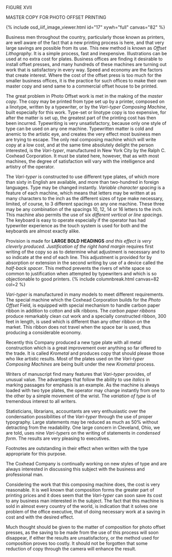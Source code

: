 FIGURE XVII 

MASTER COPY FOR PHOTO OFFSET PRINTING

{% include osd_iiif_image_viewer.html id="17" xywh="full" canvas="82" %}

Business men throughout the country, particularly 
those known as printers, are well aware of the fact 
that a new printing process is here, and that very 
large savings are possible from its use. This new 
method is known as *Offset Lithography*. It is a simple process, fast and inexpensive. Illustrations 
can be used at no extra cost for plates. Business 
offices are finding it desirable to install offset 
presses, and many hundreds of these machines are turning out work that is satisfactory in every way. Speed 
and economy are the factors that create interest. 
Where the cost of the offset press is too much for 
the smaller business offices, it is the practice for 
such offices to make their own master copy and send 
same to a commercial offset house to be printed. 

The great problem in Photo Offset work is met in the 
making of the *master copy*. The copy may be printed 
from type set up by a printer, composed on a linotype, written by a typewriter, or by the *Vari-typer 
Composing Machine*, built especially for this work. 
Type-set or linotype copy is too expensive, for after the matter is set up, the greatest part of the 
printing cost has then been incurred. Typewriting 
is very unsatisfactory, because only one style of 
type can be used on any one machine. Typewritten 
matter is cold and anemic to the artistic eye, and 
creates the very effect most business men are trying 
to escape. The only real composing machine which 
will write copy at a low cost, and at the same time 
absolutely delight the person interested, is the 
*Vari-typer*, manufactured in New York City by the 
Ralph C. Coxhead Corporation. It must be stated here, 
however, that as with most machines, the degree of 
satisfaction will vary with the intelligence and artistry of the operator. 

The *Vari-typer* is constructed to use different type 
plates, of which more than sixty in English are available, and more than two-hundred in foreign languages. 
Type may be changed instantly. *Variable character 
spacing* is a feature of each machine, which means that 
letters may be written at as many characters to the 
inch as the different sizes of type make necessary, 
limited, of course, to 3 different spacings on any 
one machine. These three may be any combination of 
the spacings 10, 12, 14 or 16 letters to the inch. 
This machine also permits the use of six *different 
vertical or line spacings*. The keyboard is easy to 
operate especially if the operator has had typewriter 
experience as the touch system is used for both and 
the keyboards are almost exactly alike. 

Provision is made for **LARGE BOLD HEADINGS** *and this 
effect is very cleverly produced. Justification of 
the right hand margin* requires first writing of the 
copy so as to determine what adjustment is necessary 
and to so indicate at the end of each line. This 
adjustment is provided for by absorption or extension in the second writing by use of a device called 
the *half-back spacer*. This method prevents the rivers of white space so common to justification when 
attempted by typewriters and which is so objectionable to good printers. 
 {% include columnbreak.html canvas=82 col=2 %} 

*Vari-typer* is manufactured in many models to meet 
different requirements. The special machine which 
the Coxhead Corporation builds for the *Photo Offset* 
Field, is equipped with special mechanism to handle 
carbon paper ribbon in addition to cotton and silk 
ribbons. The *carbon paper ribbons* produce remarkably 
clean cut work and a specially constructed ribbon, 
300 feet in length, is used which is different than 
any other ribbon on the market. This ribbon does 
not travel when the space bar is used, thus producing a considerable economy. 

Recently this Company produced a new type plate with 
all metal construction which is a great improvement 
over anything so far offered to the trade. It is 
called *Krometal* and produces copy that should please 
those who like artistic results. Most of the plates 
used on the *Vari-typer Composing Machines* are being 
built under the new *Krometal* process. 

Writers of manuscript find many features that *Vari-typer* provides, of unusual value. The advantages 
that follow the ability to use *italics* in marking 
passages for emphasis is an example. As the machine 
is always loaded with two type plates, the operator 
may change instantly from one to the other by a simple movement of the wrist. The *variation of type* is 
of tremendous interest to all writers. 

Statisticians, librarians, accountants are very enthusiastic over the condensation possibilities of 
the *Vari-typer* through the use of proper typography. 
Large statements may be reduced as much as 50% without detracting from the readability. One large concern in Cleveland, Ohio, we are told, uses nine *Vari-typers* on the writing of statements in *condensed 
form*. The results are very pleasing to executives. 

Footnotes are outstanding in their effect when written with the type appropriate for this purpose. 

The Coxhead Company is continually working on new 
styles of type and are always interested in discussing this subject with the business and professional 
man. 

Considering the work that this composing machine 
does, the cost is very reasonable. It is well known 
that composition forms the greater part of printing 
prices and it does seem that the *Vari-typer* can soon 
save its cost to any business man interested in the 
subject. The fact that this machine is sold in almost every country of the world, is indication that 
it solves one problem of the office executive, that 
of doing necessary work at a saving in cost and with 
the desired effect. 

Much thought should be given to the matter of composition for photo offset presses, as the saving to 
be made from the use of this process will soon disappear, if either the results are unsatisfactory, or 
the method used for composition proves too costly. 
It should not be forgotten that some reduction of 
copy through the camera will enhance the result. 
